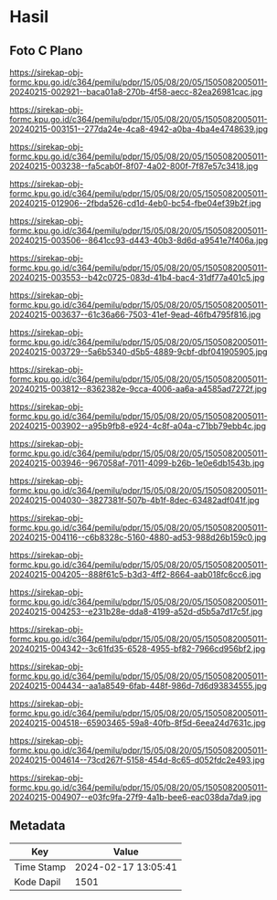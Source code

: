 # Hasil

## Foto C Plano

https://sirekap-obj-formc.kpu.go.id/c364/pemilu/pdpr/15/05/08/20/05/1505082005011-20240215-002921--baca01a8-270b-4f58-aecc-82ea26981cac.jpg

https://sirekap-obj-formc.kpu.go.id/c364/pemilu/pdpr/15/05/08/20/05/1505082005011-20240215-003151--277da24e-4ca8-4942-a0ba-4ba4e4748639.jpg

https://sirekap-obj-formc.kpu.go.id/c364/pemilu/pdpr/15/05/08/20/05/1505082005011-20240215-003238--fa5cab0f-8f07-4a02-800f-7f87e57c3418.jpg

https://sirekap-obj-formc.kpu.go.id/c364/pemilu/pdpr/15/05/08/20/05/1505082005011-20240215-012906--2fbda526-cd1d-4eb0-bc54-fbe04ef39b2f.jpg

https://sirekap-obj-formc.kpu.go.id/c364/pemilu/pdpr/15/05/08/20/05/1505082005011-20240215-003506--8641cc93-d443-40b3-8d6d-a9541e7f406a.jpg

https://sirekap-obj-formc.kpu.go.id/c364/pemilu/pdpr/15/05/08/20/05/1505082005011-20240215-003553--b42c0725-083d-41b4-bac4-31df77a401c5.jpg

https://sirekap-obj-formc.kpu.go.id/c364/pemilu/pdpr/15/05/08/20/05/1505082005011-20240215-003637--61c36a66-7503-41ef-9ead-46fb4795f816.jpg

https://sirekap-obj-formc.kpu.go.id/c364/pemilu/pdpr/15/05/08/20/05/1505082005011-20240215-003729--5a6b5340-d5b5-4889-9cbf-dbf041905905.jpg

https://sirekap-obj-formc.kpu.go.id/c364/pemilu/pdpr/15/05/08/20/05/1505082005011-20240215-003812--8362382e-9cca-4006-aa6a-a4585ad7272f.jpg

https://sirekap-obj-formc.kpu.go.id/c364/pemilu/pdpr/15/05/08/20/05/1505082005011-20240215-003902--a95b9fb8-e924-4c8f-a04a-c71bb79ebb4c.jpg

https://sirekap-obj-formc.kpu.go.id/c364/pemilu/pdpr/15/05/08/20/05/1505082005011-20240215-003946--967058af-7011-4099-b26b-1e0e6db1543b.jpg

https://sirekap-obj-formc.kpu.go.id/c364/pemilu/pdpr/15/05/08/20/05/1505082005011-20240215-004030--3827381f-507b-4b1f-8dec-63482adf041f.jpg

https://sirekap-obj-formc.kpu.go.id/c364/pemilu/pdpr/15/05/08/20/05/1505082005011-20240215-004116--c6b8328c-5160-4880-ad53-988d26b159c0.jpg

https://sirekap-obj-formc.kpu.go.id/c364/pemilu/pdpr/15/05/08/20/05/1505082005011-20240215-004205--888f61c5-b3d3-4ff2-8664-aab018fc6cc6.jpg

https://sirekap-obj-formc.kpu.go.id/c364/pemilu/pdpr/15/05/08/20/05/1505082005011-20240215-004253--e231b28e-dda8-4199-a52d-d5b5a7d17c5f.jpg

https://sirekap-obj-formc.kpu.go.id/c364/pemilu/pdpr/15/05/08/20/05/1505082005011-20240215-004342--3c61fd35-6528-4955-bf82-7966cd956bf2.jpg

https://sirekap-obj-formc.kpu.go.id/c364/pemilu/pdpr/15/05/08/20/05/1505082005011-20240215-004434--aa1a8549-6fab-448f-986d-7d6d93834555.jpg

https://sirekap-obj-formc.kpu.go.id/c364/pemilu/pdpr/15/05/08/20/05/1505082005011-20240215-004518--65903465-59a8-40fb-8f5d-6eea24d7631c.jpg

https://sirekap-obj-formc.kpu.go.id/c364/pemilu/pdpr/15/05/08/20/05/1505082005011-20240215-004614--73cd267f-5158-454d-8c65-d052fdc2e493.jpg

https://sirekap-obj-formc.kpu.go.id/c364/pemilu/pdpr/15/05/08/20/05/1505082005011-20240215-004907--e03fc9fa-27f9-4a1b-bee6-eac038da7da9.jpg


## Metadata

| Key        | Value               |
| ---------- | ------------------- |
| Time Stamp | 2024-02-17 13:05:41 |
| Kode Dapil | 1501                |



